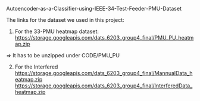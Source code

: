 Autoencoder-as-a-Classifier-using-IEEE-34-Test-Feeder-PMU-Dataset

The links for the dataset we used in this project:
1. For the 33-PMU heatmap dataset:
https://storage.googleapis.com/dats_6203_group4_final/PMU_PU_heatmap.zip

=> It has to be unzipped under CODE/PMU_PU

2. For the Interfered 
https://storage.googleapis.com/dats_6203_group4_final/MannualData_heatmap.zip
https://storage.googleapis.com/dats_6203_group4_final/InterferedData_heatmap.zip
